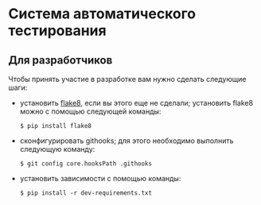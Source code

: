 # Система автоматического тестирования

## Для разработчиков

Чтобы принять участие в разработке вам нужно сделать следующие шаги:

- установить [flake8](https://flake8.pycqa.org/en/latest/), если вы этого еще не сделали; установить flake8 можно с помощью следующей команды:
    ```console
    $ pip install flake8
    ```

- сконфигурировать githooks; для этого необходимо выполнить следующую команду:
    ```console
    $ git config core.hooksPath .githooks
    ```

- установить зависимости с помощью команды:
    ```console
    $ pip install -r dev-requirements.txt
    ```
